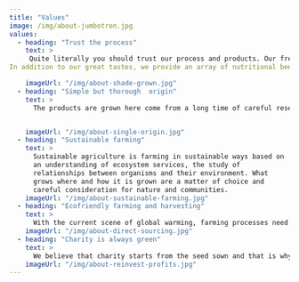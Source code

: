 ```yaml
---
title: "Values"
image: /img/about-jumbotron.jpg
values:
  - heading: "Trust the process"
    text: >
     Quite literally you should trust our process and products. Our fresh fruits and vegetables are planted and grown without any artificial supplements, in turn, we help the environment by planting greens rather than crops that will not benefit the earth's health. The soil and plants our crops are grown in are naturally rich and hearty and produce the best-tasting peaches, pears, apples, and tomatoes around. Because of these factors, we have won several awards at the local farmers’ market for tasting great!
In addition to our great tastes, we provide an array of nutritional benefits. Our items are full of antioxidants and phytonutrients that help better your immune system as well as help with digestion and cardiovascular health.

    imageUrl: "/img/about-shade-grown.jpg"
  - heading: "Simple but thorough  origin"
    text: >
      The products are grown here come from a long time of careful research to find the perfect soil and soil nutrients and correct climate for plant production. All the products are grown organically with no pesticides, fungicides, or even herbicides applied to any crop in decades. The soil is prepared before planting by adding compost and seeding it with a special mixture of bacteria, fungi, and earthworms called "biostimulants" which increase the availability of nutrients in the soil.


    imageUrl: "/img/about-single-origin.jpg"
  - heading: "Sustainable farming"
    text: >
      Sustainable agriculture is farming in sustainable ways based on
      an understanding of ecosystem services, the study of
      relationships between organisms and their environment. What
      grows where and how it is grown are a matter of choice and
      careful consideration for nature and communities.
    imageUrl: "/img/about-sustainable-farming.jpg"
  - heading: "Ecofriendly farming and harvesting"
    text: >
      With the current scene of global warming, farming processes need to be eco-friendly. With our plethora of able staff, we handpick our products and harvest them by hand. We make sure that the whole picking process is carried out sustainably. We do not pick fruits if they are not ripe enough. We exclude the usage of synthetic fertilizers and pesticides from our farming department. We use only natural fertilizers like cow dung and neem cake for the longevity of soil fertility and avoid any chemical substance in our produce.
    imageUrl: "/img/about-direct-sourcing.jpg"
  - heading: "Charity is always green"
    text: >
      We believe that charity starts from the seed sown and that is why for every product bought a percentage of the income is donated towards a just cause, global warming, covid relief funds, and others.
    imageUrl: "/img/about-reinvest-profits.jpg"
---
```

